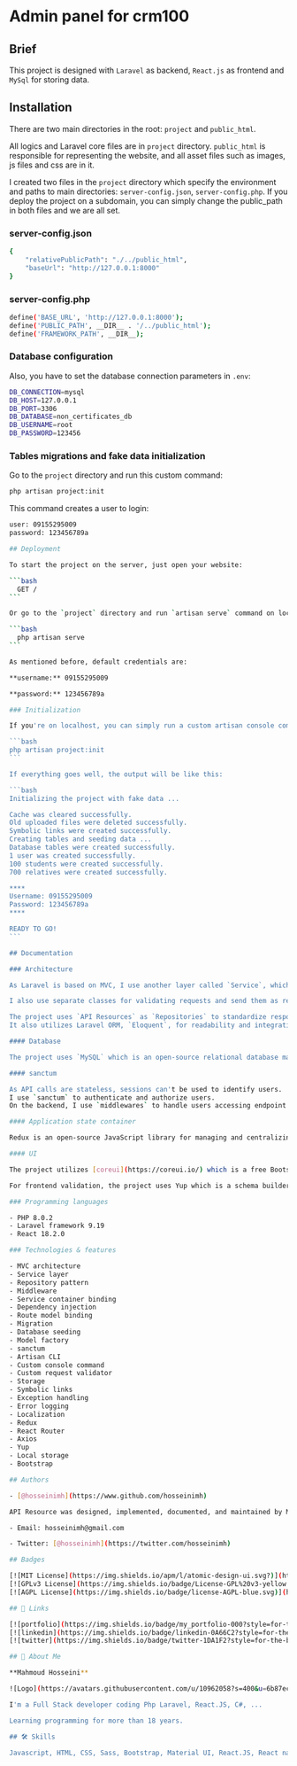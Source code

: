 # Admin panel for crm100

## Brief

This project is designed with `Laravel` as backend, `React.js` as frontend and `MySql` for storing data.

## Installation

There are two main directories in the root: `project` and `public_html`.

All logics and Laravel core files are in `project` directory. `public_html` is responsible for representing the website, and all asset files such as images, js files and css are in it.

I created two files in the `project` directory which specify the environment and paths to main directories:
`server-config.json`, `server-config.php`. If you deploy the project on a subdomain, you can simply change the public_path in both files and we are all set.

### server-config.json

```bash
{
    "relativePublicPath": "./../public_html",
    "baseUrl": "http://127.0.0.1:8000"
}
```

### server-config.php

```bash
define('BASE_URL', 'http://127.0.0.1:8000');
define('PUBLIC_PATH', __DIR__ . '/../public_html');
define('FRAMEWORK_PATH', __DIR__);
```

### Database configuration

Also, you have to set the database connection parameters in `.env`:

```bash
DB_CONNECTION=mysql
DB_HOST=127.0.0.1
DB_PORT=3306
DB_DATABASE=non_certificates_db
DB_USERNAME=root
DB_PASSWORD=123456
```

### Tables migrations and fake data initialization

Go to the `project` directory and run this custom command:

```bash
php artisan project:init
```

This command creates a user to login:

````bash
user: 09155295009
password: 123456789a

## Deployment

To start the project on the server, just open your website:

```bash
  GET /
```

Or go to the `project` directory and run `artisan serve` command on localhost:

```bash
  php artisan serve
```

As mentioned before, default credentials are:

**username:** 09155295009

**password:** 123456789a

### Initialization

If you're on localhost, you can simply run a custom artisan console command to initialize the project:

```bash
php artisan project:init
```

If everything goes well, the output will be like this:

```bash
Initializing the project with fake data ...

Cache was cleared successfully.
Old uploaded files were deleted successfully.
Symbolic links were created successfully.
Creating tables and seeding data ...
Database tables were created successfully.
1 user was created successfully.
100 students were created successfully.
700 relatives were created successfully.

****
Username: 09155295009
Password: 123456789a
****

READY TO GO!
```

## Documentation

### Architecture

As Laravel is based on MVC, I use another layer called `Service`, which is responsible for all logic operations, so `Controller` layer is just for receiving inputs and representing outputs.

I also use separate classes for validating requests and send them as request inputs to controllers. These classes throw exceptions on invalid input fields, and in `render` function in `Handler` class, it will be catched and based on error, shows the appropriate response.

The project uses `API Resources` as `Repositories` to standardize responses.
It also utilizes Laravel ORM, `Eloquent`, for readability and integration.

#### Database

The project uses `MySQL` which is an open-source relational database management system.

#### sanctum

As API calls are stateless, sessions can't be used to identify users.
I use `sanctum` to authenticate and authorize users.
On the backend, I use `middlewares` to handle users accessing endpoint routes.

#### Application state container

Redux is an open-source JavaScript library for managing and centralizing application state. Redux is used for notifications, the current user properties, the current page the user is in, and so on.

#### UI

The project utilizes [coreui](https://coreui.io/) which is a free Bootstrap Admin Dashboard Template, and I made some changes to it.

For frontend validation, the project uses Yup which is a schema builder for runtime value parsing and validation.

### Programming languages

- PHP 8.0.2
- Laravel framework 9.19
- React 18.2.0

### Technologies & features

- MVC architecture
- Service layer
- Repository pattern
- Middleware
- Service container binding
- Dependency injection
- Route model binding
- Migration
- Database seeding
- Model factory
- sanctum
- Artisan CLI
- Custom console command
- Custom request validator
- Storage
- Symbolic links
- Exception handling
- Error logging
- Localization
- Redux
- React Router
- Axios
- Yup
- Local storage
- Bootstrap

## Authors

- [@hosseinimh](https://www.github.com/hosseinimh)

API Resource was designed, implemented, documented, and maintained by Mahmoud Hosseini, a Full Stack developer.

- Email: hosseinimh@gmail.com

- Twitter: [@hosseinimh](https://twitter.com/hosseinimh)

## Badges

[![MIT License](https://img.shields.io/apm/l/atomic-design-ui.svg?)](https://github.com/tterb/atomic-design-ui/blob/master/LICENSEs)
[![GPLv3 License](https://img.shields.io/badge/License-GPL%20v3-yellow.svg)](https://opensource.org/licenses/)
[![AGPL License](https://img.shields.io/badge/license-AGPL-blue.svg)](http://www.gnu.org/licenses/agpl-3.0)

## 🔗 Links

[![portfolio](https://img.shields.io/badge/my_portfolio-000?style=for-the-badge&logo=ko-fi&logoColor=white)](https://hosseinimh.com/)
[![linkedin](https://img.shields.io/badge/linkedin-0A66C2?style=for-the-badge&logo=linkedin&logoColor=white)](https://www.linkedin.com/in/mahmoud-hosseini-553324217)
[![twitter](https://img.shields.io/badge/twitter-1DA1F2?style=for-the-badge&logo=twitter&logoColor=white)](https://twitter.com/hosseinimh)

## 🚀 About Me

**Mahmoud Hosseini**

![Logo](https://avatars.githubusercontent.com/u/10962058?s=400&u=6b87ec621c17fcd26ec6c9364100b30f73bffb49&v=4)

I'm a Full Stack developer coding Php Laravel, React.JS, C#, ...

Learning programming for more than 18 years.

## 🛠 Skills

Javascript, HTML, CSS, Sass, Bootstrap, Material UI, React.JS, React native, PHP Laravel, PHP Codeigniter, WordPress, ...
````

